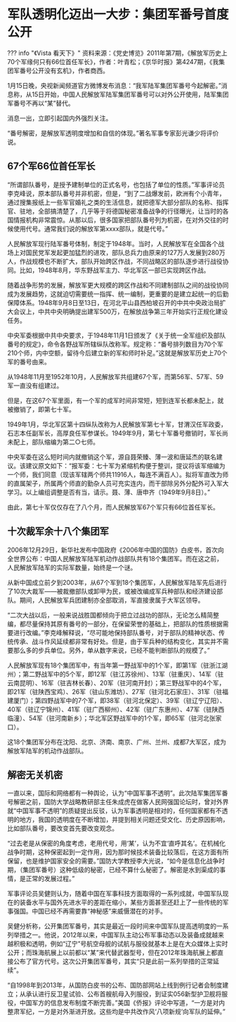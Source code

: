 # 


# 军队透明化迈出一大步：集团军番号首度公开

??? info "《Vista 看天下》"
    资料来源：《党史博览》2011年第7期，《解放军历史上70个军缘何只有66位首任军长》，作者：叶青松；《京华时报》第4247期，《我集团军番号公开没有玄机》，作者商西。
    
1月15日晚，央视新闻频道官方微博发布消息：“我军陆军集团军番号今起解密。”消息称，从15日开始，中国人民解放军陆军集团军番号可以对外公开使用，陆军集团军番号不再以“某”替代。

消息一出，立即引起国内外强烈关注。

“番号解密，是解放军透明度增加和自信的体现。”著名军事专家彭光谦少将评价说。

## 67个军66位首任军长

“所谓部队番号，是授予建制单位的正式名号，也包括了单位的性质。”军事评论员李克峰说，原本部队番号并非机密，但是，“到了二战爆发前，欧洲有个小青年，通过搜集报纸上一些军官婚礼之类的生活信息，就把德军大部分部队的名称、指挥官、驻地，全部搞清楚了，几乎等于将德国秘密准备战争的行径曝光，让当时的各国情报机构非常震惊。从那以后，很多国家把部队番号列为机密，在对外交往的时候使用代号。通常我们说的解放军第xxxx部队，就是代号。”

人民解放军现行陆军番号体制，制定于1948年。当时，人民解放军在全国各个战场上对国民党军发起更加猛烈的进攻，部队总兵力由原来的127万人发展到280万人，作战规模也不断扩大，部队开始跨区作战，不同战略区的部队逐步进行战役协同。比如，1948年8月，华东野战军主力、华北军区一部已实现跨区作战。

随着战争形势的发展，解放军更大规模的跨区作战和不同建制部队之间的战役协同成为发展趋势，这就迫切需要统一指挥、统一编制，更重要的是建立起统一的后勤保障体系。1948年9月8日至13日，在河北平山县西柏坡召开的中共中央政治局扩大会议上，中共中央明确提出建军500万，在解放战争第三年开始实行正规化建设任务。

中央军委根据中共中央要求，于1948年11月1日颁发了《关于统一全军组织及部队番号的规定》，命令各野战军所辖纵队改称军。规定称：“番号排列数目为70个军210个师，内中空额，留待今后建立新的军和师时补足。”这就是解放军历史上70个军的番号由来。

从1948年11月至1952年10月，人民解放军共组建67个军，而第56军、57军、59军一直没有组建过。

但是，在这67个军里面，有一个军的成军时间非常短，短到连军长都未配上，就被撤销了，即第七十军。

1949年1月，华北军区第十四纵队改称为人民解放军第七十军，甘渭汉任军政委，石志本任副军长，高厚良任军参谋长。1949年9月，第七十军番号撤销时，军长尚未配上，部队缩编为第二○七师。

中央军委在这么短时间内就撤销这个军，源自聂荣臻、薄一波和唐延杰的联名建议。该建议原文如下：“报军委：七十军为紧缩机构便于整训，提议将该军缩编为一个师，我们同意（现该军辖两个师共11916人，每连不满百人）。拟将军直改为师的直属架子，所属两个师直的勤杂人员可充实连内，而干部除另外分配外可入军大学习。以上编组调整是否有当，请示。聂、薄、唐申齐（1949年9月8日）。”

由此，第七十军仅仅存在了八个月，而人民解放军67个军只有66位首任军长。

## 十次裁军余十八个集团军

2006年12月29日，新华社发布中国政府《2006年中国的国防》白皮书，首次向全世界公布：中国人民解放军陆军机动作战部队共有18个集团军。而在这之前，人民解放军陆军的实际军数量，始终是一个谜。

从新中国成立前夕到2003年，从67个军到18个集团军，人民解放军陆军先后进行了10次大裁军——被裁撤部队或卸甲为民，或被改编成军兵种部队和经济建设部队。期间，人民解放军兵团建制亦全部取消，军直接隶属于大军区领导。

“二次大战以后，一般来说战胜国都倾向于把立过战功的部队，无论怎么精简整编，都尽量保持其原有番号的一部分，在保留荣誉的基础上，把部队的性质根据需要进行改编。”李克峰解释说，“尽可能地保持部队番号，对于部队的精神状态、传统传承、战斗作风延续都非常有好处。但是，由于军兵种的结构变化，其实并不需要那么多的步兵单位。另外，单从数字来说，已经不能判断部队的规模了。”

人民解放军现有18个集团军中，有当年第一野战军中的1个军，即第1军（驻浙江湖州）；第二野战军中的5个军，即12军（驻江苏徐州）、13军（驻重庆）、14军（驻云南昆明）、16军（驻吉林长春）、20军（驻河南开封）；第三野战军中的4个军，即21军（驻陕西宝鸡）、26军（驻山东潍坊）、27军（驻河北石家庄）、31军（驻福建厦门）；第四野战军中的7个军，即38军（驻河北保定）、39军（驻辽宁辽阳）、40军（驻辽宁锦州）、41军（驻广西柳州）、42军（驻广东惠州）、47军（驻陕西临潼）、54军（驻河南新乡）；华北军区野战军中的1个军，即65军（驻河北张家口）。

这18个集团军分布在沈阳、北京、济南、南京、广州、兰州、成都7大军区，成为解放军陆军的机动作战部队。

## 解密无关机密

一直以来，国际和网络都有一种舆论，认为“中国军事不透明”。此次陆军集团军番号解密之前，国防大学战略教研部主任朱成虎在做客人民网强国论坛时，曾对外界就“中国军事不透明”的质疑提出反驳，认为军事透明是相对的，任何国家都有不透明的地方，我国的透明度在不断增加，并提到相关问题还受文化、历史原因影响，比如部队番号，要改变首先要改变观念。

“过去老是从保密的角度考虑，老用代号，用‘某’，认为不宜‘直呼其名’。在机械化战争时期，这种保密起到一定作用，因为那时候技术装备比较落后，在这方面有所保留，也是维护国家安全的需要。”国防大学教授李大光说，“如今是信息化战争时期，（集团军番号）这种低级的秘密，已经不算什么秘密了。解密是水到渠成的事情，是正常的发展过程。”

军事评论员吴健则认为，随着中国在军事科技方面取得的一系列成就，中国军队现在的装备水平与国外先进水平的差距在缩小，某些方面甚至还赶上了一些传统的军事强国。中国已经不再需要靠“神秘感”来威慑潜在的对手。

吴健分析称，公开集团军番号，其实是最近一段时间来中国军队提高透明度的一系列举措之一。他说，2012年以来，中国军队主动公布军事动态以及装备成就越来越积极和透明，例如“辽宁”号航空母舰的试航与服役就基本上是在大众媒体上实时公开；而珠海航展上以前都以“某”来代替武器型号，但在2012年珠海航展上都直接公布了官方代号。这次公开集团军番号，其实“只是此前一系列举措的正常延续”。

“自1998年到2013年，从国防白皮书的公布、国防部网站上线到例行记者会制度建立；从承认进行反卫星试验、公布首艘航母入列服役，到证实056新型护卫舰将服役，中国军方的信息发布制度不断完善。”美国《侨报》评论中写道，“一方是对内整肃军纪，一方是对外渐进开放。这些均是中共改作风‘八项新规’向军队的延伸。”
